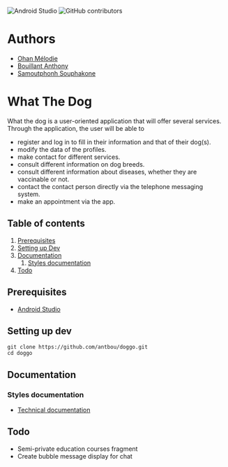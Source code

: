 ![Android Studio](https://img.shields.io/badge/Android-3DDC84?style=&logo=android&logoColor=white)
![GitHub contributors](https://img.shields.io/github/contributors/antbou/doggo.git?style=flat)

# Authors
- [Ohan Mélodie](https://github.com/melohan)
- [Bouillant Anthony](https://github.com/antbou/doggo)
- [Samoutphonh Souphakone](https://github.com/Souphakone)


# What The Dog

What the dog is a user-oriented application that will offer several services.
Through the application, the user will be able to
- register and log in to fill in their information and that of their dog(s).
- modify the data of the profiles.
- make contact for different services.
- consult different information on dog breeds.
- consult different information about diseases, whether they are vaccinable or not.
- contact the contact person directly via the telephone messaging system.
- make an appointment via the app.

## Table of contents

1. [Prerequisites](#prerequisites)
2. [Setting up Dev](#setting-up-dev)
3. [Documentation](#documentation)
    1. [Styles documentation](#technical-documentation)
4. [Todo](#todo)


## Prerequisites
- [Android Studio](https://developer.android.com/studio)


## Setting up dev

```
git clone https://github.com/antbou/doggo.git
cd doggo
```

## Documentation
### Styles documentation
- [Technical documentation](documentation/styles.md)

## Todo
- Semi-private education courses fragment
- Create bubble message display for chat